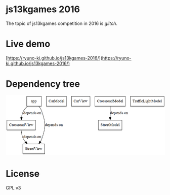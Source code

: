# js13kgames 2016

The topic of js13kgames competition in 2016 is *glitch*.

# Live demo

[https://ryuno-ki.github.io/js13kgames-2016/](https://ryuno-ki.github.io/js13kgames-2016/)

# Dependency tree

![Dependency tree](dependency-graph.png)

# License

GPL v3
